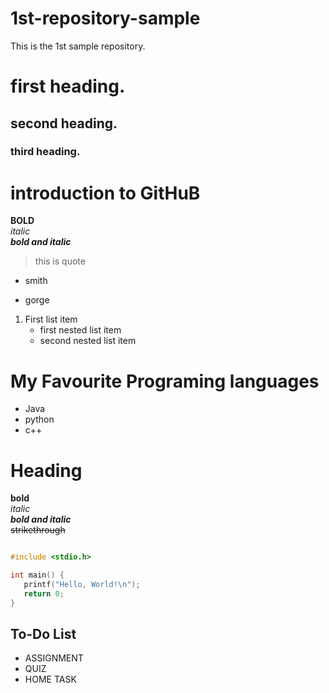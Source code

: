 # 1st-repository-sample
This is the 1st sample repository.
# first heading.
## second heading.
### third heading.
# introduction to GitHuB
**BOLD**\
*italic*\
***bold and italic***
> this is quote
* smith
- gorge
1. First list item
    - first nested list item
     - second nested list item
       
# My Favourite Programing languages 
- Java
- python
- c++
  
 # Heading
 **bold**\
 *italic*\
***bold and italic***\
 ~~strikethrough~~

 ```c

 #include <stdio.h>

int main() {
    printf("Hello, World!\n");
    return 0;
}
 ```
 
## To-Do List
* ASSIGNMENT
* QUIZ
* HOME TASK
  



